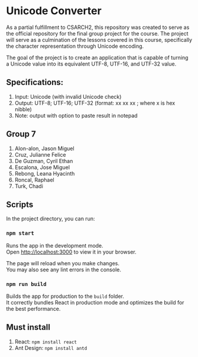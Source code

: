# Unicode Converter

As a partial fulfillment to CSARCH2, this repository was created to serve as the official repository for the final group project for the course. The project will serve as a culmination of the lessons covered in this course, specifically the character representation through Unicode encoding.

The goal of the project is to create an application that is capable of turning a Unicode value into its equivalent UTF-8, UTF-16, and UTF-32 value.

## Specifications:
1. Input: Unicode (with invalid Unicode check)
2. Output: UTF-8; UTF-16; UTF-32 (format: xx xx xx ; where x is hex nibble)
3. Note: output with option to paste result in notepad

## Group 7
1. Alon-alon, Jason Miguel
2. Cruz, Julianne Felice
3. De Guzman, Cyril Ethan
4. Escalona, Jose Miguel
5. Rebong, Leana Hyacinth
6. Roncal, Raphael
7. Turk, Chadi

## Scripts

In the project directory, you can run:

### `npm start`

Runs the app in the development mode.\
Open [http://localhost:3000](http://localhost:3000) to view it in your browser.

The page will reload when you make changes.\
You may also see any lint errors in the console.

### `npm run build`

Builds the app for production to the `build` folder.\
It correctly bundles React in production mode and optimizes the build for the best performance.

## Must install
1. React: `npm install react`
2. Ant Design: `npm install antd`